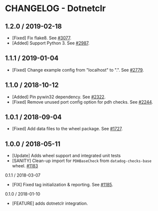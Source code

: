 # CHANGELOG - Dotnetclr

## 1.2.0 / 2019-02-18

* [Fixed] Fix flake8. See [#3077](https://github.com/DataDog/integrations-core/pull/3077).
* [Added] Support Python 3. See [#2987](https://github.com/DataDog/integrations-core/pull/2987).

## 1.1.1 / 2019-01-04

* [Fixed] Change example config from "localhost" to ".". See [#2779][1].

## 1.1.0 / 2018-10-12

* [Added] Pin pywin32 dependency. See [#2322][2].
* [Fixed] Remove unused port config option for pdh checks. See [#2244][3].

## 1.0.1 / 2018-09-04

* [Fixed] Add data files to the wheel package. See [#1727][4].

## 1.0.0 / 2018-05-11

* [Update] Adds wheel support and integrated unit tests
* [SANITY] Clean-up import for `PDHBaseCheck` from `datadog-checks-base` wheel. [#1183][5]

0.1.1 / 2018-03-07

* [FIX] Fixed tag initialization & reporting. See [#1185][6].

0.1.0 / 2018-01-10

* [FEATURE] adds dotnetclr integration.

<!--- The following link definition list is generated by PimpMyChangelog --->
[1]: https://github.com/DataDog/integrations-core/pull/2779
[2]: https://github.com/DataDog/integrations-core/pull/2322
[3]: https://github.com/DataDog/integrations-core/pull/2244
[4]: https://github.com/DataDog/integrations-core/pull/1727
[5]: https://github.com/DataDog/integrations-core/issues/1183
[6]: https://github.com/DataDog/integrations-core/issues/1185
